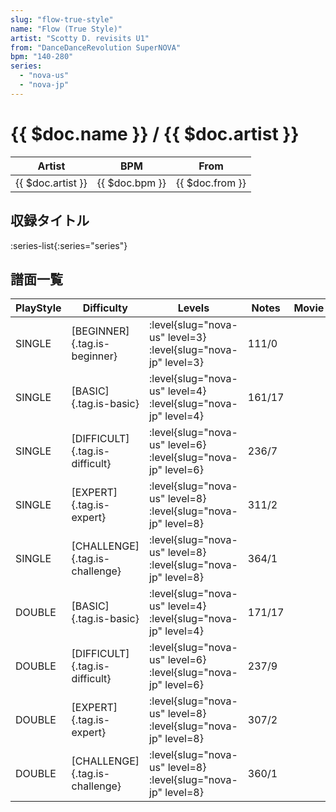 ```yaml
---
slug: "flow-true-style"
name: "Flow (True Style)"
artist: "Scotty D. revisits U1"
from: "DanceDanceRevolution SuperNOVA"
bpm: "140-280"
series:
  - "nova-us"
  - "nova-jp"
---
```


# {{ $doc.name }} / {{ $doc.artist }}

|Artist|BPM|From|
|------|---|----|
|{{ $doc.artist }}|{{ $doc.bpm }}|{{ $doc.from }}|

## 収録タイトル

:series-list{:series="series"}

## 譜面一覧

|PlayStyle|Difficulty|Levels|Notes|Movie|
|---------|----------|------|-----|-----|
|SINGLE|[BEGINNER]{.tag.is-beginner}|:level{slug="nova-us" level=3} :level{slug="nova-jp" level=3}|111/0||
|SINGLE|[BASIC]{.tag.is-basic}|:level{slug="nova-us" level=4} :level{slug="nova-jp" level=4}|161/17||
|SINGLE|[DIFFICULT]{.tag.is-difficult}|:level{slug="nova-us" level=6} :level{slug="nova-jp" level=6}|236/7||
|SINGLE|[EXPERT]{.tag.is-expert}|:level{slug="nova-us" level=8} :level{slug="nova-jp" level=8}|311/2||
|SINGLE|[CHALLENGE]{.tag.is-challenge}|:level{slug="nova-us" level=8} :level{slug="nova-jp" level=8}|364/1||
|DOUBLE|[BASIC]{.tag.is-basic}|:level{slug="nova-us" level=4} :level{slug="nova-jp" level=4}|171/17||
|DOUBLE|[DIFFICULT]{.tag.is-difficult}|:level{slug="nova-us" level=6} :level{slug="nova-jp" level=6}|237/9||
|DOUBLE|[EXPERT]{.tag.is-expert}|:level{slug="nova-us" level=8} :level{slug="nova-jp" level=8}|307/2||
|DOUBLE|[CHALLENGE]{.tag.is-challenge}|:level{slug="nova-us" level=8} :level{slug="nova-jp" level=8}|360/1||
